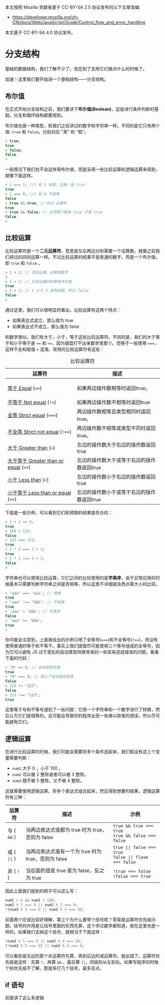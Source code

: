 本文按照 Mozilla 贡献者基于 CC-BY-SA 2.5 协议发布的以下文章改编:

- <https://developer.mozilla.org/zh-CN/docs/Web/JavaScript/Guide/Control_flow_and_error_handling>

本文基于 CC-BY-SA 4.0 协议发布。

# 分支结构

基础的数据结构，我们了解不少了。现在到了去用它们做点什么的时候了。

加速！这里我们要开始讲一个基础结构——分支结构。

## 布尔值

在正式开始分支结构之前，我们要讲下**布尔值(Boolean)**，这是进行条件判断的基础，分支和循环结构都要用到。

布尔值也是一种类型，和我们之前讲过的数字和字符串一样。不同的是它只有两个值: `true` 和 `false`。分别对应 "真" 和 "假"。

``` js
> true;
true
> false;
false
> 
```

一般情况下我们也不会这样用布尔值，而是采用一些比较运算和逻辑运算来得到，就像下面这样。

``` js  
> 1 === 1; //1 和 1 相等，正确，是 true
true
> 1 === 0; //1 和 0 不相等
false
> true && true; // And 运算符
true
> true && false; // 必须两个都是 true 才是 true
false
> 
```

## 比较运算

比较运算符是一个**二元运算符**，意思是左右两边分别需要一个运算数，就像之前我们讲过的四则运算一样。不过比较运算的结果不是普通的数字，而是一个布尔值，即 `true` 和 `false` 。

``` js
> 1 + 2; // 四则运算，结果是数字
3
> 1 < 2; // 比较运算的结果是布尔值
true
> 1 > 2; // 1 小于 2 是假命题，所以 false
false
> 
```

通过这里，我们可以很明显的看出，比较运算有这两个特点：

- 如果表达式成立，那么值为 true
- 如果表达式不成立，那么值为 false

和数学类似，我们有大于，小于，等于这些比较运算符。不同的是，我们的大于等于和小于等于是 `>=` 和 `<=`，因为键盘打不出来数学里那个。而等于一般使用 `===`，这样不会和赋值 `=` 混淆。常用的比较运算符有这些：

<table class="standard-table">
 <caption>比较运算符</caption>
 <thead>
  <tr>
   <th scope="col">运算符</th>
   <th scope="col">描述</th>
  </tr>
 </thead>
 <tbody>
  <tr>
   <td><a href="https://developer.mozilla.org/en-US/docs/Web/JavaScript/Reference/Operators/Comparison_Operators#Equality">等于 Equal</a> (<code>==</code>)</td>
   <td>
    <p>如果两边操作数相等时返回true。</p>
   </td>
  </tr>
  <tr>
   <td><a href="https://developer.mozilla.org/en-US/docs/Web/JavaScript/Reference/Operators/Comparison_Operators#Inequality">不等于 Not equal</a> (<code>!=</code>)</td>
   <td>如果两边操作数不相等时返回true</td>
  </tr>
  <tr>
   <td><a href="https://developer.mozilla.org/en-US/docs/Web/JavaScript/Reference/Operators/Comparison_Operators#Identity">全等 Strict equal</a> (<code>===</code>)</td>
   <td>两边操作数相等且类型相同时返回true。</td>
  </tr>
  <tr>
   <td><a href="https://developer.mozilla.org/en-US/docs/Web/JavaScript/Reference/Operators/Comparison_Operators#Nonidentity">不全等 Strict not equal</a> (<code>!==</code>)</td>
   <td>两边操作数不相等或类型不同时返回true。</td>

  </tr>
  <tr>
   <td><a href="https://developer.mozilla.org/en-US/docs/Web/JavaScript/Reference/Operators/Comparison_Operators#Greater_than_operator">大于 Greater than</a> (<code>&gt;</code>)</td>
   <td>左边的操作数大于右边的操作数返回true</td>

  </tr>
  <tr>
   <td><a href="https://developer.mozilla.org/en-US/docs/Web/JavaScript/Reference/Operators/Comparison_Operators#Greater_than_or_equal_operator">大于等于 Greater than or equal</a> (<code>&gt;=</code>)</td>
   <td>左边的操作数大于或等于右边的操作数返回true</td>

  </tr>
  <tr>
   <td><a href="https://developer.mozilla.org/en-US/docs/Web/JavaScript/Reference/Operators/Comparison_Operators#Less_than_operator">小于 Less than</a> (<code>&lt;</code>)</td>
   <td>左边的操作数小于右边的操作数返回true</td>

  </tr>
  <tr>
   <td><a href="https://developer.mozilla.org/en-US/docs/Web/JavaScript/Reference/Operators/Comparison_Operators#Less_than_or_equal_operator">小于等于 Less than or equal</a> (<code>&lt;=</code>)</td>
   <td>左边的操作数小于或等于右边的操作数返回true</td>

  </tr>
 </tbody>
</table>

下面是一些示例，可以看到它们和预期的结果是符合的：

``` js
> 1 + 2 >= 3;
true
> 569 < 123;
false
> 123 === 123;
true
> 2 * 3 === 3 + 3;
true
> 2 * 3 !== 3 + 3;
false
> 
```

字符串也可以使用比较运算，它们之间的比较使用的是**字典序**，由于日常应用的时候基本只需要判断字符串之间是否相等，所以这里不详细提及西点需大小的比较。

``` js
> "aaa" === 'aaa'; // 相等
true
> "aaa" !== "bbb"; // 不相等
true
> 'aaa' > 'bbb'; // 字典序
false
> 'aaa' <= 'bbb';
true
> 
```

你可能会注意到，上面我给出的示例只用了全等号(`===`)和不全等号(`!==`)，而没有使用普通的等于和不等于。事实上我们提倡尽可能使用三个等号组成的全等号，因为它可以避免 JS 过于宽松的自动类型转换带来的一些容易造成错误的问题。看看下面的代码：

``` js
> "0" == 0; // 自动类型转换
true
> "0" === 0; // 禁止了自动类型转换
false
> 123 != "123";
false
> 123 !== "123";
true
```

这里等于号和不等号遇到了一些问题：它把一个字符串和一个数字进行了转换，然后认为它们是相等的。这可能会导致你的程序出现一些难以排查的错误，所以尽可能避免它们。

## 逻辑运算

在进行比较运算的时候，我们可能会需要将多个条件连起来，我们假设有这三个变量需要判断：

- `num1` 大于 0 ，小于 100 。
- `num2` 可以被 2 整除或者可以被 3 整除。
- `num3` 既不被 5 整除，又不被 4 整除。

这就需要使用逻辑运算，将多个表达式组合起来，然后得到想要的结果。逻辑运算符有三种：

| 运算符 | 描述 | 示例 |
| ----- | ---  | ----|
| 与 ( `&&` ) | 当两边表达式值都为 true 时为 true，否则为 false | `true && true === true`<br>`true && false === false` |
| 或 ( `\|\|` ) | 当两边表达式值有一个为 true 时为 true，否则为 false | `true \|\| false === true`<br>`false \|\| flase === false` |
| 非 ( `!` )  | 当后面的值是 true 是为 false，反之为 true | `!true === false`<br>`!false === true` |

因此上面我们提到的例子可以这么写：

``` js
num1 > 0 && num1 < 100;
num2 % 2 === 0 || num2 % 3 === 0;
!(num3 % 5 === 0 || num3 % 4 === 0);
```

前面两个应该比较好理解，第三个为什么要带个括号呢？答案是运算符优先级问题。括号的作用是让括号里面的东西先算，这个学过数学都知道，放在这里也是一样的。如果我们去掉这个括号，就相当于下面这样：

``` js
!num3 % 5 === 0 || num3 % 4 === 0);
(!num3 % 5 === 0) || num3 % 4 === 0;
```

可以看到是左边的那个非运算符先算，再到后边的或运算符，就出错了。运算符优先级是这样：先算 `!`，再算 `&&` ，最后算 `||`，同级别从左到右。如果写程序的时候个别优先级不了解，那就多打几个括号，最多丑点。

## if 语句

前面讲了这么多逻辑
